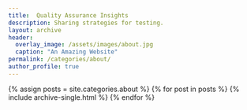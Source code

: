 ```yaml
---
title:  Quality Assurance Insights
description: Sharing strategies for testing.
layout: archive
header:
  overlay_image: /assets/images/about.jpg
  caption: "An Amazing Website"
permalink: /categories/about/
author_profile: true
---
```


{% assign posts = site.categories.about %}
{% for post in posts %}
  {% include archive-single.html %}
{% endfor %}